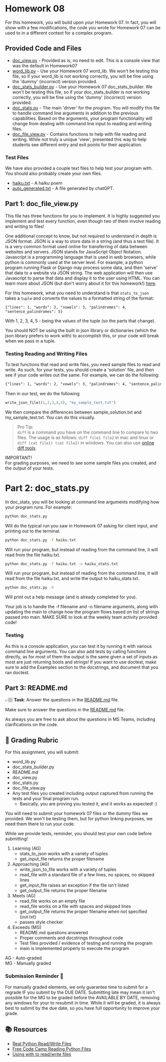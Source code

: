 # Homework 08

For this homework, you will build upon your Homework 07. In fact, you will show
with a few modifications, the code you wrote for Homework 07 can be used to
in a different context for a complex program. 

## Provided Code and Files
* [doc_view.py](../doc_view.py) - Provided as is, no need to edit. This is a console view that was the default in Homework07
* [word_lib.py](../word_lib.py) - Use your Homework 07 word_lib. We won't be testing this file, so if your word_lib is not working correctly, you will be fine using the 'dummy' (incorrect) version provided.
* [doc_stats_builder.py](../doc_stats_builder.py) - Use your Homework 07 doc_stats_builder.  We won't be testing this file, so if your doc_stats_builder is not working correctly, you will be fine using the 'dummy' (incorrect) version provided.
* [doc_stats.py](../doc_stats.py) - The main 'driver' for the program. You will modify this file to handle command line arguments in addition to the previous capabilities. Based on the arguments, your program functionality will change from dealing with command line input to reading and writing files. 
* [doc_file_view.py](../doc_file_view.py) - Contains functions to help with file reading and writing. While not truly a unique 'view', presented this way to help students see different entry and exit points for their application. 

### Test Files
We have also provided a couple text files to help test your program with. You should also probably create your own files. 

* [haiku.txt](../haiku.txt) - A haiku poem
* [auto_generated.txt](../auto_generated.txt) - A file generated by chatGPT.

## Part 1: doc_file_view.py

This file has three functions for you to implement. It is highly suggested you implement and test every function, even though two of them involve reading and writing to files! 

One additional concept to know, but not required to understand in depth is JSON format. JSON is a way to store data in a string (and thus a text file). It is a very common format used online for transferring of data between websites and servers. JSON stands for JavaScript Object Notation. Javascript is a programming language that is used in web browsers, while python is commonly used at the server level. For example, a python program running Flask or Django may process some data, and then 'serve' that data to a website via JSON string. The web application will then use Javascript to parse that data and display it to the user using HTML. You can learn more about JSON (but don't worry about it for this homework!) [here](https://developer.mozilla.org/en-US/docs/Learn/JavaScript/Objects/JSON).

For this homework, what you need to understand is that `stats_to_json` takes a `tuple` and converts the values to a formatted string of the format:


```
{"lines": 1, "words": 2, "vowels": 3, "palindromes": 4, "sentence_palindromes": 5}
```
With 1, 2, 3, 4, 5 - being the values of the tuple (so the parts that change). 

You should NOT be using the built in json library or dictionaries (which the json library prefers to work with) to accomplish this, or your code will break when we pass in a tuple. 

### Testing Reading and Writing Files
To test functions that read and write files, you need sample files to read and write. As such, for your tests, you should create a 'solution' file, and then see if your code writes out the same. For example, we can do the following:

```sample_solution.txt
{"lines": 1, "words": 2, "vowels": 3, "palindromes": 4, "sentence_palindromes": 5}
```

Then in our test, we do the following 

```python
write_json_file((1,2,3,4,5), "my_sample_test.txt")
```

We then compare the differences between sample_solution.txt and my_sample_test.txt. You can do this visually.

> Pro Tip:  
> `diff` is a command you have on the command line to compare to two files.
> The usage is as follows: `diff file1 file2` in mac and linux or `diff (cat file1) (cat file2)` in windows. You can also use [online diff tools](https://www.diffchecker.com/). 

IMPORTANT!  
For grading purposes, we need to see some sample files you created, and the output of your tests.


# Part 2: doc_stats.py

In doc_stats, you will be looking at command line arguments modifying how your program runs. For example:

```bash
python doc_stats.py
```
Will do the typical run you saw in Homework 07 asking for client input, and printing out to the terminal. 

```bash
python doc_stats.py -f haiku.txt
```
Will run your program, but instead of reading from the command line, it will read from the file haiku.txt. 


```bash
python doc_stats.py -f haiku.txt -o haiku_stats.txt
```
Will run your program, but instead of reading from the command line, it will read from the file haiku.txt, and write the output to haiku_stats.txt. 

```bash
python doc_stats.py -h
```
Will print out a help message (and is already completed for you).

Your job is to handle the -f filename and -o filename arguments, along with updating
the main to change how the program flows based on list of strings passed into main. MAKE SURE to look at the weekly team activity provided code!

### Testing
As this is a console application, you can test it by running it with various command line arguments.  You can also add tests by calling functions directly, as for most of them the output is the same given a set of inputs as most are just returning bools and strings!  If you want to use doctest, make sure to add the Examples section to the docstrings, and document that you ran doctest. 



## Part 3: README.md

👉🏽 **Task**: Answer the questions in the [README.md](../README.md) file. 

Make sure to answer the questions in the [README.md](../README.md) file.

As always you are free to ask about the questions in MS Teams, including clarifications on the code. 

## 📝 Grading Rubric

For this assignment, you will submit:
* word_lib.py
* doc_stats_builder.py
* README.md
* doc_view.py
* doc_stats.py
* doc_file_view.py
* Any test files you created including output captured from running the tests and your final program run.
  * Basically, you are proving you tested it, and it works as expected! :) 

You will need to submit your homework 07 files or the dummy files we provided. We won't be testing them, but for python linking purposes, we need them there to run your code. 

While we provide tests, reminder, you should test your own code before submitting!

1. Learning (AG)
   * stats_to_json works with a variety of tuples
   * get_input_file returns the proper filename
2. Approaching  (AG)
   * write_json_to_file works with a variety of tuples
   * read_file with a standard file of a few lines, no spaces, no skipped lines
   * get_input_file raises an exception if the file isn't listed
   * get_output_file returns the proper filename
3. Meets  (AG)
   * read_file works on an empty file
   * read_file works on a file with spaces and skipped lines
   * get_output_file returns the proper filename when not specified (out.txt)
   * passes style checker
4. Exceeds  (MG)
   * README.md questions answered
   * Proper comments and docstrings throughout code
   * Test files provided / evidence of testing and running the program
   * main is implemented properly to execute the program
  

AG - Auto-graded  
MG - Manually graded



### Submission Reminder 🚨
For manually graded elements, we only guarantee time to submit for a regrade IF you submit by the DUE DATE. Submitting late may mean it isn't possible for the MG to be graded before the AVAILABLE BY DATE, removing any windows for your to resubmit in time. While it will be graded, it is always best to submit by the due date, so you have full opportunity to improve your grade.

## 📚 Resources
  
* [Real Python Read/Write Files](https://realpython.com/read-write-files-python/)
* [Free Code Camp Reading Python Files](https://www.freecodecamp.org/news/how-to-read-files-in-python/)
* [Using with to read/write files](https://www.statology.org/with-open-python/)